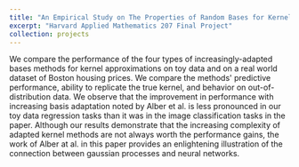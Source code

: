 ```yaml
---
title: "An Empirical Study on The Properties of Random Bases for Kernel Methods: Implementation and Extensions"
excerpt: "Harvard Applied Mathematics 207 Final Project"
collection: projects
---
```


We compare the performance of the four types of increasingly-adapted bases methods for kernel approximations on toy data and on a real world dataset of Boston housing prices. We compare the methods' predictive performance, ability to replicate the true kernel, and behavior on out-of-distribution data. We observe that the improvement in performance with increasing basis adaptation noted by Alber et al. is less pronounced in our toy data regression tasks than it was in the image classification tasks in the paper. Although our results demonstrate that the increasing complexity of adapted kernel methods are not always worth the performance gains, the work of Alber at al. in this paper provides an enlightening illustration of the connection between gaussian processes and neural networks.
